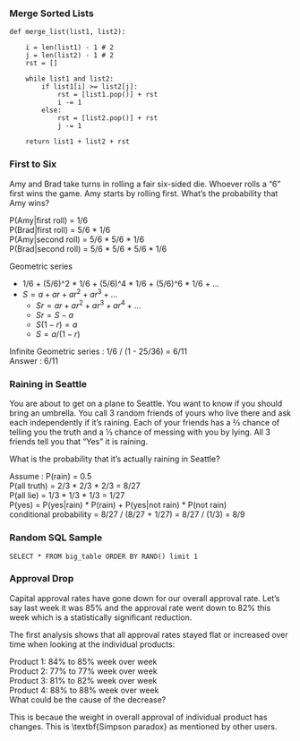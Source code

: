 
### Merge Sorted Lists

```
def merge_list(list1, list2):

    i = len(list1) - 1 # 2
    j = len(list2) - 1 # 2
    rst = []

    while list1 and list2:
        if list1[i] >= list2[j]:
            rst = [list1.pop()] + rst
            i -= 1
        else:
            rst = [list2.pop()] + rst
            j -= 1

    return list1 + list2 + rst
```

### First to Six
Amy and Brad take turns in rolling a fair six-sided die. Whoever rolls a “6” first wins the game. Amy starts by rolling first. What’s the probability that Amy wins?

P(Amy|first roll) = 1/6 </br>
P(Brad|first roll) = 5/6 * 1/6 </br>
P(Amy|second roll) = 5/6 * 5/6 * 1/6 </br>
P(Brad|second roll) = 5/6 * 5/6 * 5/6 * 1/6 </br>

Geometric series
- 1/6 + (5/6)^2 * 1/6 + (5/6)^4 * 1/6 + (5/6)^6 * 1/6 + ...
- $S = a + ar + ar^2 + ar^3 + ...$
  - $Sr = ar + ar^2 + ar^3 + ar^4 + ...$
  - $Sr = S - a$
  - $S(1-r) = a$
  - $S = a / (1-r)$

Infinite Geometric series : 1/6 / (1 - 25/36) = 6/11 </br>
Answer : 6/11

### Raining in Seattle

You are about to get on a plane to Seattle. You want to know if you should bring an umbrella. You call 3 random friends of yours who live there and ask each independently if it’s raining. Each of your friends has a 2⁄3 chance of telling you the truth and a 1⁄3 chance of messing with you by lying. All 3 friends tell you that “Yes” it is raining. </br>

What is the probability that it’s actually raining in Seattle? </br>

Assume : P(rain) = 0.5 </br>
P(all truth) = 2/3 * 2/3 * 2/3 = 8/27 </br>
P(all lie) = 1/3 * 1/3 * 1/3 = 1/27 </br>
P(yes) = P(yes|rain) * P(rain) + P(yes|not rain) * P(not rain) </br>
conditional probability = 8/27 / (8/27 + 1/27) = 8/27 / (1/3) = 8/9

### Random SQL Sample

```SELECT * FROM big_table ORDER BY RAND() limit 1```

### Approval Drop

Capital approval rates have gone down for our overall approval rate. Let’s say last week it was 85% and the approval rate went down to 82% this week which is a statistically significant reduction.

The first analysis shows that all approval rates stayed flat or increased over time when looking at the individual products:

Product 1: 84% to 85% week over week </br>
Product 2: 77% to 77% week over week </br>
Product 3: 81% to 82% week over week </br>
Product 4: 88% to 88% week over week </br>
What could be the cause of the decrease? </br>

This is becaue the weight in overall approval of individual product has changes. This is \textbf{Simpson paradox} as mentioned by other users.
```
```














